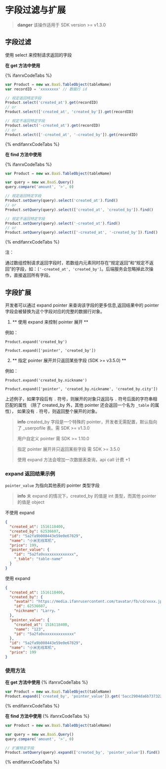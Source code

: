# 字段过滤与扩展

> **danger**
> 该操作适用于 SDK version >= v1.3.0

## 字段过滤

使用 select 来控制请求返回的字段

**在 get 方法中使用**

{% ifanrxCodeTabs %}
```js
var Product = new wx.BaaS.TableObject(tableName)
var recordID = 'xxxxxxxx' // 数据行 id

// 规定返回特定字段
Product.select('created_at').get(recordID)
// or
Product.select(['created_at', 'created_by']).get(recordID)

// 规定不返回特定字段
Product.select('-created_at').get(recordID)
// or
Product.select(['-created_at', '-created_by']).get(recordID)
```
{% endifanrxCodeTabs %}

**在 find 方法中使用**

{% ifanrxCodeTabs %}
```js
var Product = new wx.BaaS.TableObject(tableName)

var query = new wx.BaaS.Query()
query.compare('amount', '>', 0)

// 规定返回特定字段
Product.setQuery(query).select('created_at').find()
// or
Product.setQuery(query).select(['created_at', 'created_by']).find()

// 规定不返回特定字段
Product.setQuery(query).select('-created_at').find()
// or
Product.setQuery(query).select(['-created_at', '-created_by']).find()
```
{% endifanrxCodeTabs %}

<span class="attention">注：</span>

通过数组控制请求返回字段时，若数组内元素同时存在“规定返回”和“规定不返回”的字段，如：`['-created_at', 'created_by']`。后端服务会忽略掉此次操作，直接返回所有字段。

## 字段扩展

开发者可以通过 expand pointer 来查询该字段的更多信息,返回结果中的 pointer 字段会被替换为这个字段对应的完整的数据行对象。

1. ** 使用 expand 来控制 pointer 展开 **

  例如：

  `Product.expand('created_by')`

  `Product.expand(['pointer', 'created_by'])`

2. ** 指定 pointer 展开并只返回某些字段 (SDK >= v3.5.0) **

  例如：

  `Product.expand('created_by.nickname')`

  `Product.expand(['pointer', 'created_by.nickname', 'created_by.city'])`

  上述例子，如果字段后有 `.` 符号，则展开的对象只返回与 `.` 符号后面的字符串相匹配的属性
  （除了 created_by 外，其他 pointer 还会返回一个名为 `_table` 的属性），
  如果没有 `.` 符号，则返回整个展开的对象。


> **info**
> created_by 字段是一个特殊的 pointer，开发者无需配置，默认指向了 _userpofile 表。需 SDK >= v1.3.0 
>
> 用户自定义 pointer 需 SDK >= 1.10.0

> 指定 pointer 展开并只返回某些字段 需 SDK >= 3.5.0
>
> 使用 expand 方法会增加一次数据表查询，api call 计费 +1

### expand 返回结果示例

`pointer_value` 为指向其他表的 pointer 类型字段

> **info**
> 未 expand 的情况下，created_by 的值是 int 类型，而其他 pointer 的值是 object

不使用 expand
```json
{
  "created_at": 1516118400,
  "created_by": 62536607,
  "id": "5a2fa9b008443e59e0e67829",
  "name": "小米无线耳机",
  "price": 199,
  "pointer_value": {
    "id": "5a2fa9xxxxxxxxxxxxxx",
    "_table": "table-name"
  }
}
```

使用 expand
```json
{
  "created_at": 1516118400,
  "created_by": {
    "avatar": "https://media.ifanrusercontent.com/tavatar/fb/cd/xxxx.jpg",
    "id": 62536607,
    "nickname": "Larry。"
  },
  "pointer_value": {
    "created_at": 1516118400,
    "name": "123",
    "id": "5a2fa9xxxxxxxxxxxxxx"
  },
  "id": "5a2fa9b008443e59e0e67829",
  "name": "小米无线耳机",
  "price": 199
}
```

### 使用方法
**在 get 方法中使用**
{% ifanrxCodeTabs %}
```js
var Product = new wx.BaaS.TableObject(tableName)
Product.expand(['created_by', 'pointer_value']).get('5acc2904da6b737322a82f78')
```
{% endifanrxCodeTabs %}

**在 find 方法中使用**
{% ifanrxCodeTabs %}
```js
var Product = new wx.BaaS.TableObject(tableName)

var query = new wx.BaaS.Query()
query.compare('amount', '>', 0)

// 扩展特定字段
Product.setQuery(query).expand(['created_by', 'pointer_value']).find()
```
{% endifanrxCodeTabs %}
